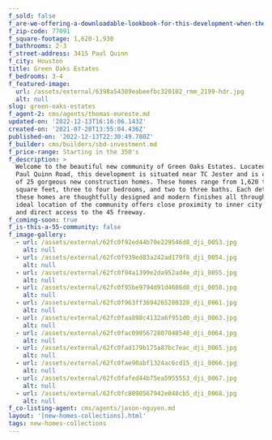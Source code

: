 ```yaml
---
f_sold: false
f_are-we-offering-a-downloadable-lookbook-for-this-development-when-they-submit-their-contact-info: false
f_zip-code: 77091
f_square-footage: 1,620-1,930
f_bathrooms: 2-3
f_street-address: 3415 Paul Quinn
f_city: Houston
title: Green Oaks Estates
f_bedrooms: 3-4
f_featured-image:
  url: /assets/external/6398a54309eabeefbc320102_rmm_2199-hdr.jpg
  alt: null
slug: green-oaks-estates
f_agent-2: cms/agents/thomas-eureste.md
updated-on: '2022-12-13T16:16:06.143Z'
created-on: '2021-07-20T13:55:04.436Z'
published-on: '2022-12-13T22:30:49.780Z'
f_builder: cms/builders/sbd-investment.md
f_price-range: Starting in the 350's
f_description: >
  Welcome to the beautiful new community of Green Oaks Estates. Located at 3415
  Paul Quinn Road, this development is situated near TC Jester and is comprised
  of 25 gorgeous new construction homes. These homes range from 1,620 to 1,930
  square feet, three to four bedrooms, and two to three baths. Each detail of
  these homes are thoughtfully designed and modern finishes all throughout. The
  ideal location of the community offers close proximity to inner city living
  and direct access to the 45 freeway.
f_coming-soon: true
f_is-this-a-55-community: false
f_image-gallery:
  - url: /assets/external/62fc0f92ed44b70e229546d8_dji_0053.jpg
    alt: null
  - url: /assets/external/62fc0f939ed83a242ad179f8_dji_0054.jpg
    alt: null
  - url: /assets/external/62fc0f94a1399e2da952ad4e_dji_0055.jpg
    alt: null
  - url: /assets/external/62fc0f95be9794d91d4686d8_dji_0058.jpg
    alt: null
  - url: /assets/external/62fc0f963ff3694265280328_dji_0061.jpg
    alt: null
  - url: /assets/external/62fc0faa898c4132a6f951d0_dji_0063.jpg
    alt: null
  - url: /assets/external/62fc0fac0905672807048548_dji_0064.jpg
    alt: null
  - url: /assets/external/62fc0fad179b175a87bc7eac_dji_0065.jpg
    alt: null
  - url: /assets/external/62fc0fae90abf1324ac6cd15_dji_0066.jpg
    alt: null
  - url: /assets/external/62fc0fafed44b75ea5955553_dji_0067.jpg
    alt: null
  - url: /assets/external/62fc0fc8090567942e048cb5_dji_0068.jpg
    alt: null
f_co-listing-agent: cms/agents/jason-nguyen.md
layout: '[new-homes-collections].html'
tags: new-homes-collections
---
```



